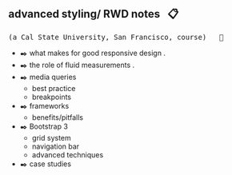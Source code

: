 ## advanced styling/ RWD  notes &nbsp; :clipboard:
<kbd>(a Cal State University, San Francisco, course) &nbsp; :rooster:</kbd>

+ :black_nib: what makes for good responsive design .    
+ :black_nib: the role of fluid measurements .      
+ :black_nib: media queries   
  - best practice   
  - breakpoints   
+ :black_nib: frameworks    
  - benefits/pitfalls   
+ :black_nib: Bootstrap 3   
  - grid system   
  - navigation bar   
  - advanced techniques   
+ :black_nib: case studies   

